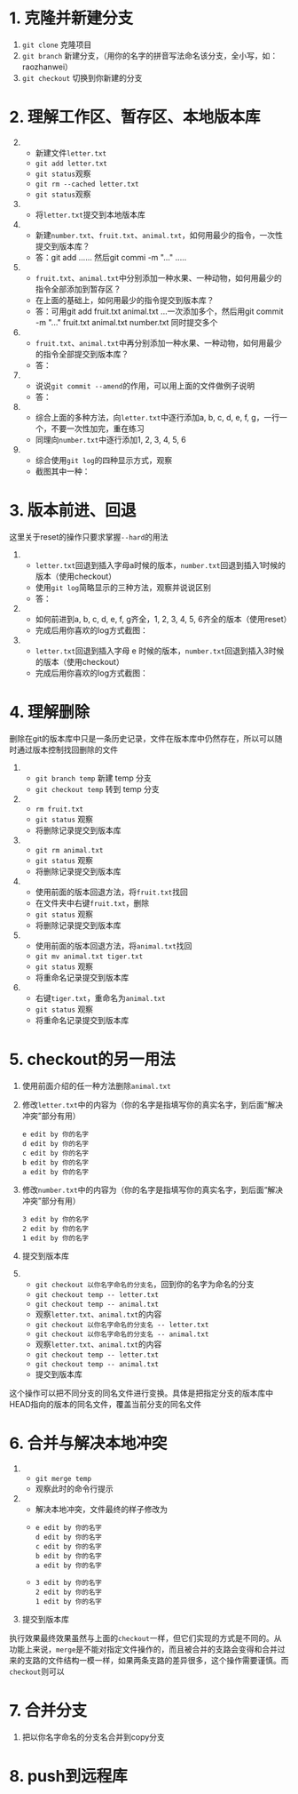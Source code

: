 # 1. 克隆并新建分支

1. `git clone` 克隆项目
2. `git branch` 新建分支，（用你的名字的拼音写法命名该分支，全小写，如：raozhanwei）
3. `git checkout` 切换到你新建的分支

# 2. 理解工作区、暂存区、本地版本库

2. - 新建文件`letter.txt`
   - `git add letter.txt`
   - `git status`观察
   - `git rm --cached letter.txt`
   - `git status`观察
2. - 将`letter.txt`提交到本地版本库
3. - 新建`number.txt`、`fruit.txt`、`animal.txt`，如何用最少的指令，一次性提交到版本库？
   - 答：git add ...... 然后git commi -m "..." .....
4. - `fruit.txt`、`animal.txt`中分别添加一种水果、一种动物，如何用最少的指令全部添加到暂存区？
   - 在上面的基础上，如何用最少的指令提交到版本库？
   - 答：可用git add fruit.txt animal.txt ...一次添加多个，然后用git commit -m "..." fruit.txt animal.txt number.txt 同时提交多个
5. - `fruit.txt`、`animal.txt`中再分别添加一种水果、一种动物，如何用最少的指令全部提交到版本库？
   - 答：
6. - 说说`git commit --amend`的作用，可以用上面的文件做例子说明
   - 答：
7. - 综合上面的多种方法，向`letter.txt`中逐行添加a, b, c, d, e, f, g，一行一个，不要一次性加完，重在练习
   - 同理向`number.txt`中逐行添加1, 2, 3, 4, 5, 6
8. - 综合使用`git log`的四种显示方式，观察
   - 截图其中一种：

# 3. 版本前进、回退

这里关于reset的操作只要求掌握`--hard`的用法

1. - `letter.txt`回退到插入字母a时候的版本，`number.txt`回退到插入1时候的版本（使用checkout）
   - 使用`git log`简略显示的三种方法，观察并说说区别
   - 答：
2. - 如何前进到a, b, c, d, e, f, g齐全，1, 2, 3, 4, 5, 6齐全的版本（使用reset）
   - 完成后用你喜欢的log方式截图：
3. - `letter.txt`回退到插入字母 e 时候的版本，`number.txt`回退到插入3时候的版本（使用checkout）
   - 完成后用你喜欢的log方式截图：

# 4. 理解删除

删除在git的版本库中只是一条历史记录，文件在版本库中仍然存在，所以可以随时通过版本控制找回删除的文件

1. - `git branch temp` 新建 temp 分支
   - `git checkout temp` 转到 temp 分支

2. - `rm fruit.txt`
   - `git status` 观察
   - 将删除记录提交到版本库
3. - `git rm animal.txt`
   - `git status` 观察
   - 将删除记录提交到版本库

4. - 使用前面的版本回退方法，将`fruit.txt`找回
   - 在文件夹中右键`fruit.txt`，删除
   - `git status` 观察
   - 将删除记录提交到版本库
5. - 使用前面的版本回退方法，将`animal.txt`找回
   - `git mv animal.txt tiger.txt`
   - `git status` 观察
   - 将重命名记录提交到版本库
6. - 右键`tiger.txt`，重命名为`animal.txt`
   - `git status` 观察
   - 将重命名记录提交到版本库

# 5. checkout的另一用法

1. 使用前面介绍的任一种方法删除`animal.txt`

2. 修改`letter.txt`中的内容为（你的名字是指填写你的真实名字，到后面“解决冲突”部分有用）

   ```
   e edit by 你的名字
   d edit by 你的名字
   c edit by 你的名字
   b edit by 你的名字
   a edit by 你的名字
   ```

3. 修改`number.txt`中的内容为（你的名字是指填写你的真实名字，到后面“解决冲突”部分有用）

   ```
   3 edit by 你的名字
   2 edit by 你的名字
   1 edit by 你的名字
   ```

4. 提交到版本库

5. - `git checkout 以你名字命名的分支名`，回到你的名字为命名的分支
   - `git checkout temp -- letter.txt`
   - `git checkout temp -- animal.txt`
   - 观察`letter.txt`、`animal.txt`的内容
   - `git checkout 以你名字命名的分支名 -- letter.txt`
   - `git checkout 以你名字命名的分支名 -- animal.txt`
   - 观察`letter.txt`、`animal.txt`的内容
   - `git checkout temp -- letter.txt`
   - `git checkout temp -- animal.txt`
   - 提交到版本库

这个操作可以把不同分支的同名文件进行变换。具体是把指定分支的版本库中HEAD指向的版本的同名文件，覆盖当前分支的同名文件



# 6. 合并与解决本地冲突

1. - `git merge temp`
   - 观察此时的命令行提示
2. - 解决本地冲突，文件最终的样子修改为
   - ```
     e edit by 你的名字
     d edit by 你的名字
     c edit by 你的名字
     b edit by 你的名字
     a edit by 你的名字
     ```
   - ```
     3 edit by 你的名字
     2 edit by 你的名字
     1 edit by 你的名字
     ```

3. 提交到版本库

执行效果最终效果虽然与上面的`checkout`一样，但它们实现的方式是不同的。从功能上来说，`merge`是不能对指定文件操作的，而且被合并的支路会变得和合并过来的支路的文件结构一模一样，如果两条支路的差异很多，这个操作需要谨慎。而`checkout`则可以

# 7. 合并分支

1. 把以你名字命名的分支名合并到copy分支



# 8. push到远程库









